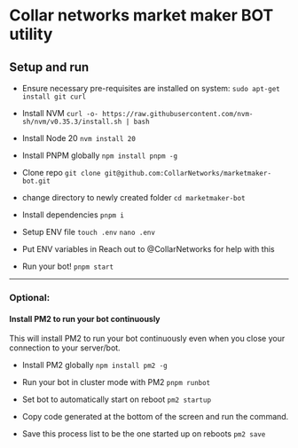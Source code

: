# Collar networks market maker BOT utility

## Setup and run

- Ensure necessary pre-requisites are installed on system:
  `sudo apt-get install git curl`

- Install NVM
  `curl -o- https://raw.githubusercontent.com/nvm-sh/nvm/v0.35.3/install.sh | bash`

- Install Node 20
  `nvm install 20`

- Install PNPM globally
  `npm install pnpm -g`

- Clone repo
  `git clone git@github.com:CollarNetworks/marketmaker-bot.git`

- change directory to newly created folder
  `cd marketmaker-bot`

- Install dependencies
  `pnpm i`

- Setup ENV file
  `touch .env`
  `nano .env`

- Put ENV variables in
  Reach out to @CollarNetworks for help with this

- Run your bot!
  `pnpm start`

---

### Optional:

#### Install PM2 to run your bot continuously

This will install PM2 to run your bot continuously even when you close your connection to your server/bot.

- Install PM2 globally
  `npm install pm2 -g`

- Run your bot in cluster mode with PM2
  `pnpm runbot`

- Set bot to automatically start on reboot
  `pm2 startup`

- Copy code generated at the bottom of the screen and run the command.

- Save this process list to be the one started up on reboots
  `pm2 save`
